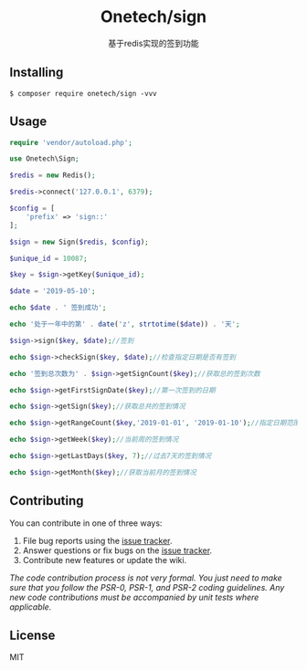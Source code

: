 <h1 align="center"> Onetech/sign </h1>

<p align="center"> 
基于redis实现的签到功能
</p>


## Installing

```shell
$ composer require onetech/sign -vvv
```

## Usage

```php
require 'vendor/autoload.php';

use Onetech\Sign;

$redis = new Redis();

$redis->connect('127.0.0.1', 6379);

$config = [
    'prefix' => 'sign::'
];

$sign = new Sign($redis, $config);

$unique_id = 10087;

$key = $sign->getKey($unique_id);

$date = '2019-05-10';

echo $date . ' 签到成功';

echo '处于一年中的第' . date('z', strtotime($date)) . '天';

$sign->sign($key, $date);//签到

echo $sign->checkSign($key, $date);//检查指定日期是否有签到

echo '签到总次数为' . $sign->getSignCount($key);//获取总的签到次数

echo $sign->getFirstSignDate($key);//第一次签到的日期

echo $sign->getSign($key);//获取总共的签到情况

echo $sign->getRangeCount($key,'2019-01-01', '2019-01-10');//指定日期范围的签到情况

echo $sign->getWeek($key);//当前周的签到情况

echo $sign->getLastDays($key, 7);//过去7天的签到情况

echo $sign->getMonth($key);//获取当前月的签到情况
```

## Contributing

You can contribute in one of three ways:

1. File bug reports using the [issue tracker](https://github.com//netech/sign/issues).
2. Answer questions or fix bugs on the [issue tracker](https://github.com//netech/sign/issues).
3. Contribute new features or update the wiki.

_The code contribution process is not very formal. You just need to make sure that you follow the PSR-0, PSR-1, and PSR-2 coding guidelines. Any new code contributions must be accompanied by unit tests where applicable._

## License

MIT